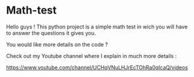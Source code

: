 # Math-test
Hello guys ! This python project is a simple math test in wich you will have to answer the questions it gives you.

You would like more details on the code ?

Check out my Youtube channel where I explain in much more details :

https://www.youtube.com/channel/UCHqVNuLHJrEcTOhRa0qIcaQ/videos
